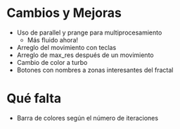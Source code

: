 # Cambios y Mejoras

- Uso de parallel y prange para multiprocesamiento
    - Más fluido ahora!
- Arreglo del movimiento con teclas
- Arreglo de max_res después de un movimiento
- Cambio de color a turbo
- Botones con nombres a zonas interesantes del fractal 

# Qué falta
- Barra de colores según el número de iteraciones